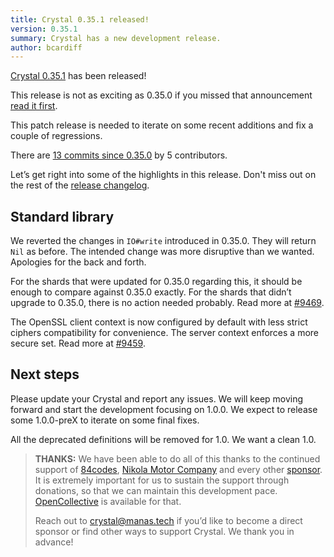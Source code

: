 ```yaml
---
title: Crystal 0.35.1 released!
version: 0.35.1
summary: Crystal has a new development release.
author: bcardiff
---
```


[Crystal 0.35.1](https://github.com/crystal-lang/crystal/releases/tag/0.35.1) has been released!

This release is not as exciting as 0.35.0 if you missed that announcement [read it first](/2020/06/09/crystal-0.35.0-released/).

This patch release is needed to iterate on some recent additions and fix a couple of regressions.

There are [13 commits since 0.35.0](https://github.com/crystal-lang/crystal/compare/0.35.0...0.35.1) by 5 contributors.

Let’s get right into some of the highlights in this release. Don't miss out on the rest of the [release changelog](https://github.com/crystal-lang/crystal/releases/tag/0.35.1).

## Standard library

We reverted the changes in `IO#write` introduced in 0.35.0. They will return `Nil` as before. The intended change was more disruptive than we wanted. Apologies for the back and forth.

For the shards that were updated for 0.35.0 regarding this, it should be enough to compare against 0.35.0 exactly. For the shards that didn’t upgrade to 0.35.0, there is no action needed probably. Read more at [#9469](https://github.com/crystal-lang/crystal/pull/9469).

The OpenSSL client context is now configured by default with less strict ciphers compatibility for convenience. The server context enforces a more secure set. Read more at [#9459](https://github.com/crystal-lang/crystal/pull/9459).

## Next steps

Please update your Crystal and report any issues. We will keep moving forward and start the development focusing on 1.0.0. We expect to release some 1.0.0-preX to iterate on some final fixes.

All the deprecated definitions will be removed for 1.0. We want a clean 1.0.

> **THANKS:**
> We have been able to do all of this thanks to the continued support of [84codes](https://www.84codes.com/), [Nikola Motor Company](https://nikolamotor.com/) and every other [sponsor](/sponsors). It is extremely important for us to sustain the support through donations, so that we can maintain this development pace. [OpenCollective](https://opencollective.com/crystal-lang) is available for that.
>
> Reach out to [crystal@manas.tech](mailto:crystal@manas.tech) if you’d like to become a direct sponsor or find other ways to support Crystal. We thank you in advance!
